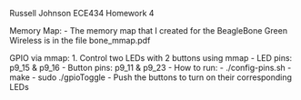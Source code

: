 Russell Johnson
ECE434
Homework 4

Memory Map:
    - The memory map that I created for the BeagleBone Green Wireless is
      in the file bone_mmap.pdf

GPIO via mmap:
    1. Control two LEDs with 2 buttons using mmap
        - LED pins: p9_15 & p9_16
        - Button pins: p9_11 & p9_23
        - How to run:
            - ./config-pins.sh
            - make
            - sudo ./gpioToggle
        - Push the buttons to turn on their corresponding LEDs

